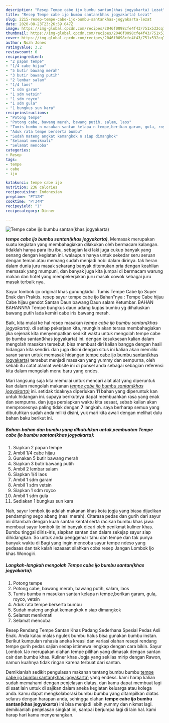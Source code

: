 ```yaml
---
description: "Resep Tempe cabe ijo bumbu santan(khas jogyakarta) Lezat"
title: "Resep Tempe cabe ijo bumbu santan(khas jogyakarta) Lezat"
slug: 2215-resep-tempe-cabe-ijo-bumbu-santankhas-jogyakarta-lezat
date: 2020-08-23T23:26:59.047Z
image: https://img-global.cpcdn.com/recipes/2046f0098cfe4f43/751x532cq70/tempe-cabe-ijo-bumbu-santankhas-jogyakarta-foto-resep-utama.jpg
thumbnail: https://img-global.cpcdn.com/recipes/2046f0098cfe4f43/751x532cq70/tempe-cabe-ijo-bumbu-santankhas-jogyakarta-foto-resep-utama.jpg
cover: https://img-global.cpcdn.com/recipes/2046f0098cfe4f43/751x532cq70/tempe-cabe-ijo-bumbu-santankhas-jogyakarta-foto-resep-utama.jpg
author: Noah Jones
ratingvalue: 3.2
reviewcount: 6
recipeingredient:
- "2 papan tempe"
- "1/4 cabe hijau"
- "5 butir bawang merah"
- "3 butir bawang putih"
- "2 lembar salam"
- "1/4 laos"
- "1 sdm garam"
- "1 sdm vetsin"
- "1 sdm royco"
- "1 sdm gula"
- "1 bungkus sun kara"
recipeinstructions:
- "Potong tempe"
- "Potong cabe, bawang merah, bawang putih, salam, laos"
- "Tumis bumbu n masukan santan kelapa n tempe,berikan garam, gula, royco, vetsin"
- "Aduk rata tempe berserta bumbu"
- "Sudah mateng angkat kemangkok n siap dimangkok"
- "Selamat menikmati"
- "Selamat mencoba"
categories:
- Resep
tags:
- tempe
- cabe
- ijo

katakunci: tempe cabe ijo 
nutrition: 236 calories
recipecuisine: Indonesian
preptime: "PT12M"
cooktime: "PT34M"
recipeyield: "1"
recipecategory: Dinner

---
```



![Tempe cabe ijo bumbu santan(khas jogyakarta)](https://img-global.cpcdn.com/recipes/2046f0098cfe4f43/751x532cq70/tempe-cabe-ijo-bumbu-santankhas-jogyakarta-foto-resep-utama.jpg)

<b><i>tempe cabe ijo bumbu santan(khas jogyakarta)</i></b>, Memasak merupakan suatu kegiatan yang membahagiakan dilakukan oleh bermacam kalangan. tidaklah hanya para ibu ibu, sebagian laki laki juga cukup banyak yang senang dengan kegiatan ini. walaupun hanya untuk sekedar seru seruan dengan teman atau memang sudah menjadi hobi dalam dirinya. tak heran dalam dunia juru masak sekarang banyak ditemukan pria dengan keahlian memasak yang mumpuni, dan banyak juga kita jumpai di bermacam warung makan dan hotel yang mempekerjakan juru masak cowok sebagai juru masak terbaik nya.

Sayur lombok ijo original khas gunungkidul. Tumis Tempe Cabe Ijo Super Enak dan Praktis. resep sayur tempe cabe ijo Bahan&#34;nya : Tempe Cabe hijau Cabe hijau gendot Santan Daun bawang Daun salam Ketumbar. BAHAN BAHANNYA Tempe bungkus daun udang kupas bumbu yg dihaluskan bawang putih lada kemiri cabe iris bawang merah.

Baik, kita mulai ke hal resep masakan <i>tempe cabe ijo bumbu santan(khas jogyakarta)</i>. di setiap pekerjaan kita, mungkin akan terasa membahagiakan jika sejenak kita menyempatkan sedikit waktu untuk mengolah tempe cabe ijo bumbu santan(khas jogyakarta) ini. dengan kesuksesan kalian dalam mengolah masakan tersebut, bisa membuat diri kalian bangga dengan hasil hidangan kita sendiri. dan juga disini dengan situs ini kalian akan memiliki saran saran untuk memasak hidangan <u>tempe cabe ijo bumbu santan(khas jogyakarta)</u> tersebut menjadi masakan yang yummy dan sempurna, oleh sebab itu catat alamat website ini di ponsel anda sebagai sebagian referensi kita dalam mengolah menu baru yang endes.


Mari langsung saja kita memulai untuk mencari alat alat yang diperuntuk kan dalam mengolah makanan <u><i>tempe cabe ijo bumbu santan(khas jogyakarta)</i></u> ini. setidak tidaknya diperlukan <b>11</b> bahan yang diperuntuk kan untuk hidangan ini. supaya berikutnya dapat membuahkan rasa yang enak dan sempurna. dan juga persiapkan waktu kita sesaat, sebab kalian akan memprosesnya paling tidak dengan <b>7</b> langkah. saya berharap semua yang dibutuhkan sudah anda miliki disini, yuk mari kita awali dengan melihat dulu bahan baku berikut ini.

<!--inarticleads1-->

##### Bahan-bahan dan bumbu yang dibutuhkan untuk pembuatan Tempe cabe ijo bumbu santan(khas jogyakarta):

1. Siapkan 2 papan tempe
1. Ambil 1/4 cabe hijau
1. Gunakan 5 butir bawang merah
1. Siapkan 3 butir bawang putih
1. Ambil 2 lembar salam
1. Siapkan 1/4 laos
1. Ambil 1 sdm garam
1. Ambil 1 sdm vetsin
1. Siapkan 1 sdm royco
1. Ambil 1 sdm gula
1. Sediakan 1 bungkus sun kara


Nah, sayur lombok ijo adalah makanan khas kota jogja yang biasa dijadikan pendamping sego abang (nasi merah). Citarasa pedas dan gurih dari sayur ini ditambah dengan kuah santan kental serta racikan bumbu khas jawa membuat sayur lombok ijo ini banyak dicari oleh penikmat kuliner khas. Bumbu tinggal diiris-iris, siapkan santan dan dalam sekejap sayur siap dihidangkan. So untuk anda penggemar tahu dan tempe dan tak punya banyak waktu di Bagi yang ingin mencoba sayur tempe ndeso yang pedaaas dan tak kalah lezaaaat silahkan coba resep Jangan Lombok Ijo khas Wonogiri. 

<!--inarticleads2-->

##### Langkah-langkah mengolah Tempe cabe ijo bumbu santan(khas jogyakarta):

1. Potong tempe
1. Potong cabe, bawang merah, bawang putih, salam, laos
1. Tumis bumbu n masukan santan kelapa n tempe,berikan garam, gula, royco, vetsin
1. Aduk rata tempe berserta bumbu
1. Sudah mateng angkat kemangkok n siap dimangkok
1. Selamat menikmati
1. Selamat mencoba


Resep Rendang Tempe Santan Khas Padang Sederhana Spesial Pedas Asli Enak. Anda kalau malas ngulek bumbu halus bisa gunakan bumbu instan. Berikut kumpulan rahasia aneka kreasi dan variasi olahan resepi rendang tempe gurih pedas sajian sedap istimewa lengkap dengan cara bikin. Sayur Lombok IJo merupakan olahan tempe pilihan yang dimasak dengan santan cair dan bumbu khas. Kuliner khas Jogja yang sekilas mirip dengan Rawon, namun kuahnya tidak ringan karena terbuat dari santan. 

Demikianlah sedikit pengulasan makanan tentang bumbu bumbu <u>tempe cabe ijo bumbu santan(khas jogyakarta)</u> yang endess. kami harap kalian sudah memahami dengan penjelasan diatas, dan kamu dapat membuat lagi di saat lain untuk di sajikan dalam aneka kegiatan keluarga atau kolega anda. kamu dapat mengkolaborasi bumbu bumbu yang ditampilkan diatas selaras dengan harapan anda, sehingga olahan <b>tempe cabe ijo bumbu santan(khas jogyakarta)</b> ini bisa menjadi lebih yummy dan nikmat lagi. demikianlah penjelasan singkat ini, sampai berjumpa lagi di lain hal. kami harap hari kamu menyenangkan.
